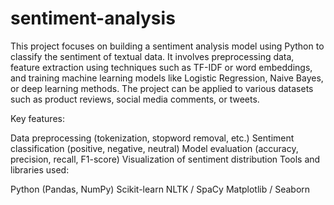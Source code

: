 # sentiment-analysis
This project focuses on building a sentiment analysis model using Python to classify the sentiment of textual data. It involves preprocessing data, feature extraction using techniques such as TF-IDF or word embeddings, and training machine learning models like Logistic Regression, Naive Bayes, or deep learning methods. The project can be applied to various datasets such as product reviews, social media comments, or tweets.

Key features:

Data preprocessing (tokenization, stopword removal, etc.)
Sentiment classification (positive, negative, neutral)
Model evaluation (accuracy, precision, recall, F1-score)
Visualization of sentiment distribution
Tools and libraries used:

Python (Pandas, NumPy)
Scikit-learn
NLTK / SpaCy
Matplotlib / Seaborn
